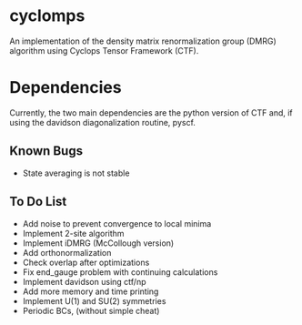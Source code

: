# cyclomps
An implementation of the density matrix renormalization group (DMRG)
algorithm using Cyclops Tensor Framework (CTF).

# Dependencies
Currently, the two main dependencies are the python version of 
CTF and, if using the davidson diagonalization routine, pyscf.

## Known Bugs
* State averaging is not stable

## To Do List
* Add noise to prevent convergence to local minima
* Implement 2-site algorithm
* Implement iDMRG (McCollough version)
* Add orthonormalization
* Check overlap after optimizations
* Fix end_gauge problem with continuing calculations
* Implement davidson using ctf/np
* Add more memory and time printing
* Implement U(1) and SU(2) symmetries
* Periodic BCs, (without simple cheat)
